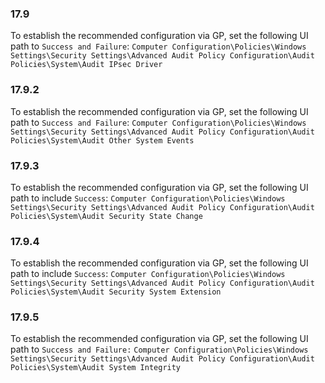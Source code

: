 
### 17.9  
To establish the recommended configuration via GP, set the following UI path to `Success and Failure`: `Computer Configuration\Policies\Windows Settings\Security Settings\Advanced Audit Policy Configuration\Audit Policies\System\Audit IPsec Driver `  
### 17.9.2  
To establish the recommended configuration via GP, set the following UI path to `Success and Failure`: `Computer Configuration\Policies\Windows Settings\Security Settings\Advanced Audit Policy Configuration\Audit Policies\System\Audit Other System Events `
### 17.9.3  
To establish the recommended configuration via GP, set the following UI path to include `Success`: `Computer Configuration\Policies\Windows Settings\Security Settings\Advanced Audit Policy Configuration\Audit Policies\System\Audit Security State Change `
### 17.9.4  
To establish the recommended configuration via GP, set the following UI path to include `Success`: `Computer Configuration\Policies\Windows Settings\Security Settings\Advanced Audit Policy Configuration\Audit Policies\System\Audit Security System Extension `
### 17.9.5  
To establish the recommended configuration via GP, set the following UI path to `Success and Failure:` `Computer Configuration\Policies\Windows Settings\Security Settings\Advanced Audit Policy Configuration\Audit Policies\System\Audit System Integrity `